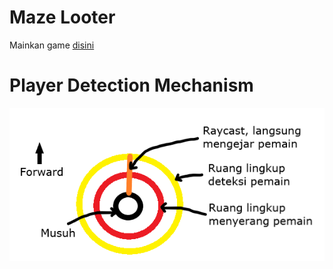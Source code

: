 # Maze Looter
Mainkan game [disini](https://github.com/helmy-faishal/maze-looter-game)

# Player Detection Mechanism
![Player Detection](https://raw.githubusercontent.com/helmy-faishal/maze-looter/main/Images/DetectPlayer.png)
